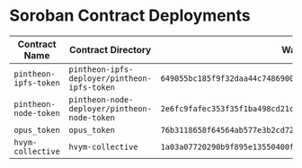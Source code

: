 # Soroban Contract Deployments

| Contract Name | Contract Directory | Wasm Hash | Contract ID |
|--------------|-------------------|--------------------------------------------------------------|----------------------------------------------------------|
| `pintheon-ipfs-token` | `pintheon-ipfs-deployer/pintheon-ipfs-token` | `649055bc185f9f32daa44c748690018d24cc2d7413848239d771f3101c5f2f9f` | `None` |
| `pintheon-node-token` | `pintheon-node-deployer/pintheon-node-token` | `2e6fc9fafec353f35f1ba498cd21c988b8d2516e418491473f8f3a132c71a3e0` | `None` |
| `opus_token` | `opus_token` | `76b3118658f64564ab577e3b2cd7218213dbdd86a51c315b7b3034c300d7c58d` | `None` |
| `hvym-collective` | `hvym-collective` | `1a03a07720290b9f895e13550400f6e8ade93fc8791432249345d34dcdbac237` | `CAWC54ZWVT7MDBEJ4N4QXPR5BNXLFAV4OIKA2PJZ23AD3WAF5GWFXL2C` |
